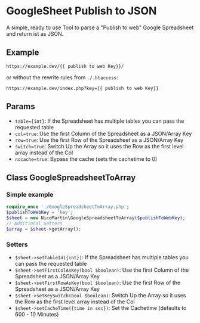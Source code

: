 # GoogleSheet Publish to JSON

A simple, ready to use Tool to parse a "Publish to web" Google Spreadsheet and return ist as JSON.

## Example
```
https://example.dev/{{ publish to web Key}}/
```
or without the rewrite rules from `./.htaccess`:
```
https://example.dev/index.php?key={{ publish to web Key}}
```

## Params
* `table={int}`: If the Spreadsheet has multiple tables you can pass the requested table
* `col=true`: Use the first Column of the Spreadsheet as a JSON/Array Key
* `row=true`: Use the first Row of the Spreadsheet as a JSON/Array Key
* `switch=true`: Switch Up the Array so it uses the Row as the first level array instead of the Col
* `nocache=true`: Bypass the cache (sets the cachetime to 0)

## Class GoogleSpreadsheetToArray
### Simple example
```php
require_once './GoogleSpreadsheetToArray.php';
$publishToWebKey = 'key';
$sheet = new NicoMartin\GoogleSpreadsheetToArray($publishToWebKey);
// Additional Setters
$array = $sheet->getArray();
```

### Setters
* `$sheet->setTableId({int})`: If the Spreadsheet has multiple tables you can pass the requested table
* `$sheet->setFirstColAsKey(bool $boolean)`: Use the first Column of the Spreadsheet as a JSON/Array Key
* `$sheet->setFirstRowAsKey(bool $boolean)`: Use the first Row of the Spreadsheet as a JSON/Array Key
* `$sheet->setKeySwitch(bool $boolean)`: Switch Up the Array so it uses the Row as the first level array instead of the Col
* `$sheet->setCacheTime({time in sec})`: Set the Cachetime (defaults to 600 - 10 Minutes)

